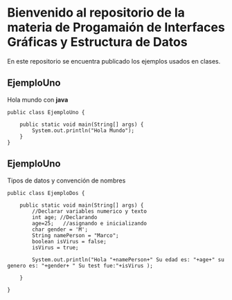 # Bienvenido al repositorio de la materia de Progamaión de Interfaces Gráficas y Estructura de Datos
En este repositorio se encuentra publicado los ejemplos usados en clases.
## EjemploUno
Hola mundo con **java**
~~~~
public class EjemploUno {

    public static void main(String[] args) {
        System.out.println("Hola Mundo");
    }
}
~~~~
## EjemploUno
Tipos de datos y convención de nombres
~~~~
public class EjemploDos {

    public static void main(String[] args) {
        //Declarar variables numerico y texto
        int age; //Declarando
        age=25;   //asignando e inicializando
        char gender = 'M';
        String namePerson = "Marco";
        boolean isVirus = false;
        isVirus = true;

        System.out.println("Hola "+namePerson+" Su edad es: "+age+" su genero es: "+gender+ " Su test fue:"+isVirus );

    }

}

~~~~

